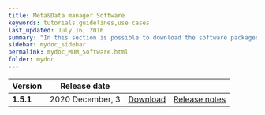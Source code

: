 ```yaml
---
title: Meta&Data manager Software
keywords: tutorials,guidelines,use cases
last_updated: July 16, 2016
summary: "In this section is possible to download the software packages of the Meta&Data manager tool"
sidebar: mydoc_sidebar
permalink: mydoc_MDM_Software.html
folder: mydoc
---
```



| Version | Release date |||
|-------------|-------------|-------------|-------------|
| **1.5.1** | 2020 December, 3| [Download](./Software/MDM_V1.5.1_03-12-2020.zip) | [Release notes](./mydoc_release_notes_60.html#version-151-release-date-december-03-2020) |

